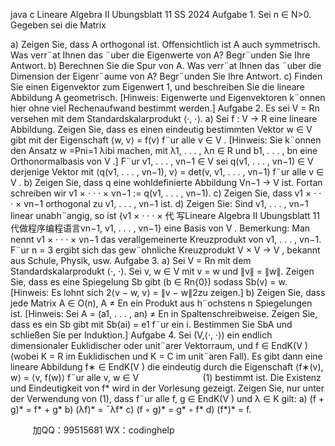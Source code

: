 java c
Lineare Algebra II
Ubungsblatt 11
SS 2024
Aufgabe 1. Sei n ∈ N>0. Gegeben sei die Matrix

a) Zeigen Sie, dass A orthogonal ist. Offensichtlich ist A auch symmetrisch. Was verr¨at Ihnen das ¨uber die Eigenwerte von A? Begr¨unden Sie Ihre Antwort.
b) Berechnen Sie die Spur von A. Was verr¨at Ihnen das ¨uber die Dimension der Eigenr¨aume von A? Begr¨unden Sie Ihre Antwort.
c) Finden Sie einen Eigenvektor zum Eigenwert 1, und beschreiben Sie die lineare Abbildung A geometrisch.
[Hinweis: Eigenwerte und Eigenvektoren k¨onnen hier ohne viel Rechenaufwand bestimmt werden.]
Aufgabe 2. Es sei V = Rn versehen mit dem Standardskalarprodukt ⟨·, ·⟩.
a) Sei f : V → R eine lineare Abbildung. Zeigen Sie, dass es einen eindeutig bestimmten Vektor w ∈ V gibt mit der Eigenschaft
⟨w, v⟩ = f(v)
f¨ur alle v ∈ V .
[Hinweis: Sie k¨onnen den Ansatz w =Pni=1 λibi machen, mit λ1, . . . , λn ∈ R und b1, . . . , bn eine Orthonormalbasis von V .]
F¨ur v1, . . . , vn−1 ∈ V sei q(v1, . . . , vn−1) ∈ V derjenige Vektor mit
⟨q(v1, . . . , vn−1), v⟩ = det(v, v1, . . . , vn−1)
f¨ur alle v ∈ V .
b) Zeigen Sie, dass q eine wohldefinierte Abbildung Vn−1 → V ist. Fortan schreiben wir
v1 × · · · × vn−1 := q(v1, . . . , vn−1).
c) Zeigen Sie, dass v1 × · · · × vn−1 orthogonal zu v1, . . . , vn−1 ist.
d) Zeigen Sie: Sind v1, . . . , vn−1 linear unabh¨angig, so ist {v1 × · · · × 代 写Lineare Algebra II Ubungsblatt 11
代做程序编程语言vn−1, v1, . . . , vn−1} eine Basis von V .
Bemerkung: Man nennt v1 × · · · × vn−1 das verallgemeinerte Kreuzprodukt von v1, . . . , vn−1. F¨ur n = 3 ergibt sich das gew¨ohnliche Kreuzprodukt V × V → V , bekannt aus Schule, Physik, usw.
Aufgabe 3. a) Sei V = Rn mit dem Standardskalarprodukt ⟨·, ·⟩. Sei v, w ∈ V mit v = w und ∥v∥ = ∥w∥. Zeigen Sie, dass es eine Spiegelung Sb gibt (b ∈ Rn\{0}) sodass Sb(v) = w.
[Hinweis: Es lohnt sich 2⟨v − w, v⟩ = ∥v − w∥2zu zeigen.]
b) Zeigen Sie, dass jede Matrix A ∈ O(n), A ≠ En ein Produkt aus h¨ochstens n Spiegelungen ist.
[Hinweis: Sei A = (a1, . . . , an) ≠ En in Spaltenschreibweise. Zeigen Sie, dass es ein Sb gibt mit Sb(ai) = e1 f¨ur ein i. Bestimmen Sie SbA und schließen Sie per Induktion.]
Aufgabe 4. Sei (V,⟨·, ·⟩) ein endlich dimensionaler Euklidischer oder unit¨arer Vektorraum, und f ∈ EndK(V ) (wobei K = R im Euklidischen und K = C im unit¨aren Fall). Es gibt dann eine lineare Abbildung f∗ ∈ EndK(V ) die eindeutig durch die Eigenschaft
⟨f∗(v), w⟩ = ⟨v, f(w)⟩ f¨ur alle v, w ∈ V                          (1)
bestimmt ist. Die Existenz und Eindeutigkeit von f* wird in der Vorlesung gezeigt. Zeigen Sie, nur unter der Verwendung von (1), dass f¨ur alle f, g ∈ EndK(V ) und λ ∈ K gilt:
a) (f + g)* = f* + g*
b) (λf)* = ¯λf*
c) (f ◦ g)* = g* ◦ f*
d) (f*)* = f.







         
加QQ：99515681  WX：codinghelp
